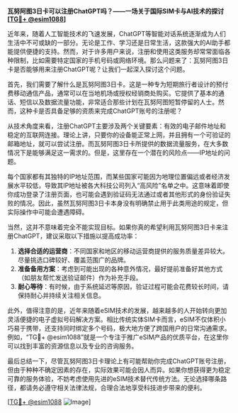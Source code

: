 **瓦努阿图3日卡可以注册ChatGPT吗？——一场关于国际SIM卡与AI技术的探讨[[TG💪+ @esim1088](https://t.me/s/esim1088)]**

近年来，随着人工智能技术的飞速发展，ChatGPT等智能对话系统逐渐成为人们生活中不可或缺的一部分。无论是工作、学习还是日常生活，这款强大的AI助手都能提供便捷的支持。然而，对于许多用户来说，注册和使用这类服务却常常面临各种限制，比如需要特定国家的手机号码或网络环境。那么问题来了：瓦努阿图3日卡是否能够用来注册ChatGPT呢？让我们一起深入探讨这个问题。

首先，我们需要了解什么是瓦努阿图3日卡。这是一种专为短期旅行者设计的预付费移动通信产品，通常可以在当地机场或授权经销商处购买。它提供了基本的通话、短信以及数据流量功能，非常适合那些计划在瓦努阿图短暂停留的人士。然而，这种卡是否具备足够的资质来完成ChatGPT账号的注册呢？

从技术角度来看，注册ChatGPT主要涉及两个关键要素：有效的电子邮件地址和稳定的互联网连接。理论上讲，只要你的设备能正常上网，并且拥有一个可验证的邮箱地址，就可以尝试注册。而瓦努阿图3日卡所提供的数据流量服务，在大多数情况下是能够满足这一需求的。但是，这里存在一个潜在的风险点——IP地址的问题。

每个国家都有其独特的IP地址范围，而某些国家可能因为地理位置偏远或者经济发展水平较低，导致其IP地址被各大科技公司列入“高风险”名单之中。这意味着即使你成功登录了注册页面，也可能会遇到验证码无法通过或者其他形式的身份验证失败的情况。因此，虽然瓦努阿图3日卡本身没有明确禁止用于此类用途的规定，但实际操作中可能会遭遇障碍。

当然，这并不意味着完全不能实现目标。如果你真的希望利用瓦努阿图3日卡来注册ChatGPT，建议采取以下措施以提高成功率：

1. **选择合适的运营商**：不同国家和地区的移动运营商提供的服务质量差异较大。尽量挑选口碑较好、覆盖范围广的品牌。
2. **准备备用方案**：考虑到可能出现的各种意外情况，最好提前准备好其他方式（如朋友帮忙发送验证邮件）作为补充手段。
3. **耐心等待**：有时候，由于系统延迟等原因，验证过程可能会花费较长时间，请保持耐心并持续关注相关信息。

此外，值得注意的是，近年来随着eSIM技术的发展，越来越多的人开始转向更加灵活便捷的电子虚拟号码解决方案。相比传统实体SIM卡而言，eSIM不仅体积小巧易于携带，还支持同时绑定多个号码，极大地方便了跨国用户的日常沟通需求。例如，“TG💪+ @esim1088”就是一个专注于推广eSIM产品的优质平台，在这里你可以找到丰富的资源信息以及专业的咨询服务。

最后总结一下，尽管瓦努阿图3日卡理论上有可能帮助你完成ChatGPT账号注册，但由于种种不确定因素的存在，实际效果可能会因人而异。如果你想获得更为稳定可靠的服务体验，不妨考虑使用先进的eSIM技术替代传统方法。无论选择哪条路径，都请务必遵守相关法律法规，合理合法地享受科技进步带来的便利。

[[TG💪+ @esim1088](https://t.me/s/esim1088) ![Image](https://i.postimg.cc/4NQfJmqS/Snipaste-2025-05-13-00-14-12.png)]